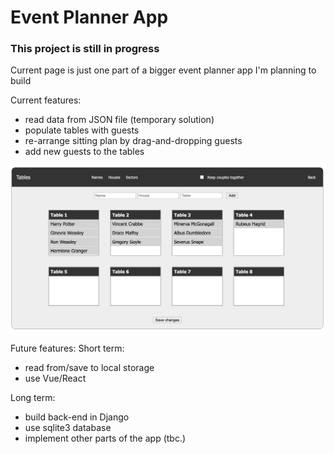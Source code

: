 # Event Planner App

### This project is still in progress
Current page is just one part of a bigger event planner app I'm planning to build

Current features:
* read data from JSON file (temporary solution)
* populate tables with guests
* re-arrange sitting plan by drag-and-dropping guests
* add new guests to the tables

![screenshot](static/screenshot_2022-08-03.png)

Future features:
Short term:
* read from/save to local storage
* use Vue/React

Long term:
* build back-end in Django
* use sqlite3 database
* implement other parts of the app (tbc.)